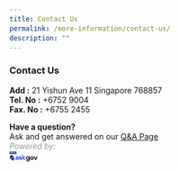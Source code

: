 ```yaml
---
title: Contact Us
permalink: /more-information/contact-us/
description: ""
---
```

### **Contact Us**

**Add :**&nbsp;21 Yishun Ave 11 Singapore 768857  
**Tel. No :**&nbsp;+6752 9004  
**Fax. No :**&nbsp;+6755 2455  

**Have a question?**  
Ask and get answered on our [Q&amp;A Page](https://go.ask.gov.sg/hmps)
<br>
<span style="color:#999999"><em>Powered by:
<br><img style="width:10%;float:left" src="/images/logo-askgov.png">
<br></em></span>